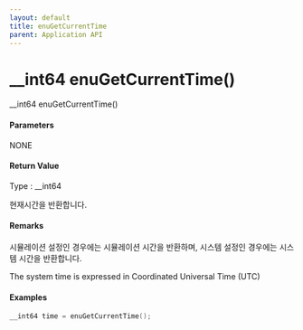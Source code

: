 ```yaml
---
layout: default
title: enuGetCurrentTime
parent: Application API
---
```

# \_\_int64 enuGetCurrentTime\(\)

\_\_int64 enuGetCurrentTime\(\)

#### Parameters

NONE

#### Return Value

Type : \_\_int64

현재시간을 반환합니다.

#### Remarks

시뮬레이션 설정인 경우에는 시뮬레이션 시간을 반환하며, 시스템 설정인 경우에는 시스템 시간을 반환합니다.

The system time is expressed in Coordinated Universal Time \(UTC\)

#### Examples

```cpp
__int64 time = enuGetCurrentTime();
```



